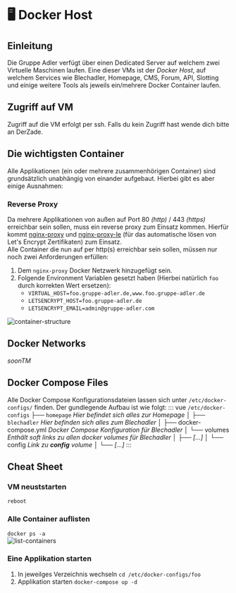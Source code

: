 # :desktop_computer: Docker Host

## Einleitung
Die Gruppe Adler verfügt über einen Dedicated Server auf welchem zwei Virtuelle Maschinen laufen. Eine dieser VMs ist der _Docker Host_, auf welchem Services wie Blechadler, Homepage, CMS, Forum, API, Slotting und einige weitere Tools als jeweils ein/mehrere Docker Container laufen.

## Zugriff auf VM
Zugriff auf die VM erfolgt per ssh. Falls du kein Zugriff hast wende dich bitte an DerZade.

## Die wichtigsten Container
Alle Applikationen (ein oder mehrere zusammenhörigen Container) sind grundsätzlich unabhängig von einander aufgebaut. Hierbei gibt es aber einige Ausnahmen:  

### Reverse Proxy
Da mehrere Applikationen von außen auf Port 80 _(http)_ / 443 _(https)_ erreichbar sein sollen, muss ein reverse proxy zum Einsatz kommen. Hierfür kommt [nginx-proxy](https://github.com/jwilder/nginx-proxy) und [nginx-proxy-le](https://github.com/JrCs/docker-letsencrypt-nginx-proxy-companion) (für das automatische lösen von Let's Encrypt Zertifikaten) zum Einsatz.  
Alle Container die nun auf per http(s) erreichbar sein sollen, müssen nur noch zwei Anforderungen erfüllen: 
1. Dem `nginx-proxy` Docker Netzwerk hinzugefügt sein.
2. Folgende Environment Variablen gesetzt haben (Hierbei natürlich `foo` durch korrekten Wert ersetzen):
    - `VIRTUAL_HOST=foo.gruppe-adler.de,www.foo.gruppe-adler.de`
    - `LETSENCRYPT_HOST=foo.gruppe-adler.de`
    - `LETSENCRYPT_EMAIL=admin@gruppe-adler.com`

![container-structure](~@assets/docker-host/container-structure.svg)

## Docker Networks
_soonTM_


## Docker Compose Files
Alle Docker Compose Konfigurationsdateien lassen sich unter `/etc/docker-configs/` finden. Der gundlegende Aufbau ist wie folgt:
::: vue
`/etc/docker-configs`
├── `homepage` _Hier befindet sich alles zur Homepage_
│
├── `blechadler` _Hier befinden sich alles zum Blechadler_
│     ├── docker-compose.yml _Docker Compose Konfiguration für Blechadler_
│     └── volumes _Enthält soft links zu allen docker volumes für Blechadler_
│           ├── _[...]_
│           └── config _Link zu **config** volume_
│
└── _[...]_
:::


## Cheat Sheet
### VM neuststarten
```reboot```

### Alle Container auflisten
```docker ps -a```  
![list-containers](~@assets/docker-host/list-containers.png)

### Eine Applikation starten
1. In jeweilges Verzeichnis wechseln
```cd /etc/docker-configs/foo```
2. Applikation starten
```docker-compose up -d```